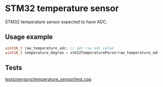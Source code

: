 # STM32 temperature sensor

STM32 temperature sensor expected to have ADC.

## Usage example

```c++
uint16_t raw_temperature_adc; // get raw adc value
uint16_t temperature_degree = stm32TemperatureParse(raw_temperature_adc);
```

## Tests

[tests/sensors/temperature_sensor/test.cpp](../../tests/sensors/temperature_sensor/test.cpp)
